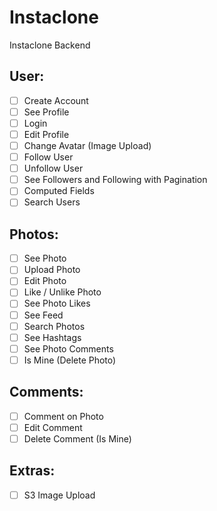 # Instaclone

Instaclone Backend

## User:

- [ ] Create Account
- [ ] See Profile
- [ ] Login
- [ ] Edit Profile
- [ ] Change Avatar (Image Upload)
- [ ] Follow User
- [ ] Unfollow User
- [ ] See Followers and Following with Pagination
- [ ] Computed Fields
- [ ] Search Users

## Photos:

- [ ] See Photo
- [ ] Upload Photo
- [ ] Edit Photo
- [ ] Like / Unlike Photo
- [ ] See Photo Likes
- [ ] See Feed
- [ ] Search Photos
- [ ] See Hashtags
- [ ] See Photo Comments
- [ ] Is Mine (Delete Photo)

## Comments:

- [ ] Comment on Photo
- [ ] Edit Comment
- [ ] Delete Comment (Is Mine)

## Extras:

- [ ] S3 Image Upload
